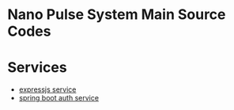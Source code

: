 # Nano Pulse System Main Source Codes

# Services

- [expressjs service](./nano-pulse-express/)
- [spring boot auth service](./nano-pulse-auth)
